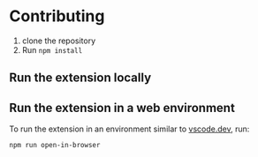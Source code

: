 # Contributing

1. clone the repository
2. Run `npm install`

## Run the extension locally

## Run the extension in a web environment

To run the extension in an environment similar to [vscode.dev](https://vscode.dev), run:

```
npm run open-in-browser
```
